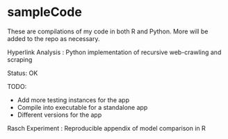 # sampleCode

These are compilations of my code in both R and Python. More will be added to the repo as necessary. 

Hyperlink Analysis : Python implementation of recursive web-crawling and scraping

Status: OK

TODO:
- Add more testing instances for the app
- Compile into executable for a standalone app
- Different versions for the app



Rasch Experiment   : Reproducible appendix of model comparison in R 

